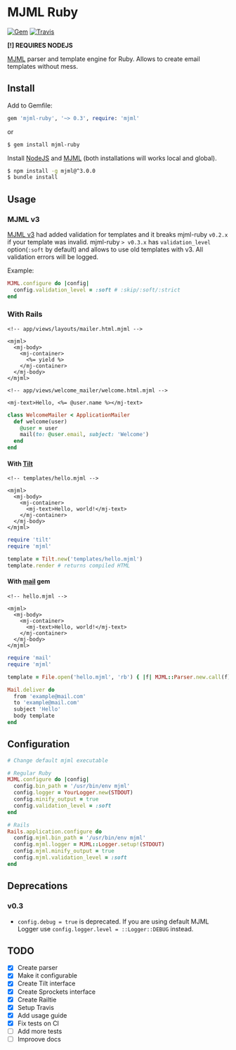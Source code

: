 # MJML Ruby

[![Gem](https://img.shields.io/gem/v/mjml-ruby.svg?maxAge=3600&style=flat-square)](https://rubygems.org/gems/mjml-ruby)
[![Travis](https://img.shields.io/travis/kolybasov/mjml-ruby.svg?maxAge=3600&style=flat-square)](https://travis-ci.org/kolybasov/mjml-ruby)

__[!] REQUIRES NODEJS__

[MJML](https://mjml.io) parser and template engine for Ruby.
Allows to create email templates without mess.

## Install

Add to Gemfile:

```ruby
gem 'mjml-ruby', '~> 0.3', require: 'mjml'
```

or

```bash
$ gem install mjml-ruby
```

Install [NodeJS](https://nodejs.org/en/) and [MJML](https://mjml.io)
(both installations will works local and global).

```bash
$ npm install -g mjml@^3.0.0
$ bundle install
```

## Usage

### MJML v3

[MJML v3](https://github.com/mjmlio/mjml/releases/tag/3.0.0) had added validation
for templates and it breaks mjml-ruby `v0.2.x` if your template was invalid.
mjml-ruby `> v0.3.x` has `validation_level` option(`:soft` by default) and
allows to use old templates with v3. All validation errors will be logged.

Example:

```ruby
MJML.configure do |config|
  config.validation_level = :soft # :skip/:soft/:strict
end
```

### With Rails

```erb
<!-- app/views/layouts/mailer.html.mjml -->

<mjml>
  <mj-body>
    <mj-container>
      <%= yield %>
    </mj-container>
  </mj-body>
</mjml>
```

```erb
<!-- app/views/welcome_mailer/welcome.html.mjml -->

<mj-text>Hello, <%= @user.name %></mj-text>
```

```ruby
class WelcomeMailer < ApplicationMailer
  def welcome(user)
    @user = user
    mail(to: @user.email, subject: 'Welcome')
  end
end
```

#### With [Tilt](https://github.com/rtomayko/tilt)

```erb
<!-- templates/hello.mjml -->

<mjml>
  <mj-body>
    <mj-container>
      <mj-text>Hello, world!</mj-text>
    </mj-container>
  </mj-body>
</mjml>
```

```ruby
require 'tilt'
require 'mjml'

template = Tilt.new('templates/hello.mjml')
template.render # returns compiled HTML
```

#### With [mail](https://github.com/mikel/mail) gem

```erb
<!-- hello.mjml -->

<mjml>
  <mj-body>
    <mj-container>
      <mj-text>Hello, world!</mj-text>
    </mj-container>
  </mj-body>
</mjml>
```

```ruby
require 'mail'
require 'mjml'

template = File.open('hello.mjml', 'rb') { |f| MJML::Parser.new.call(f) }

Mail.deliver do
  from 'example@mail.com'
  to 'example@mail.com'
  subject 'Hello'
  body template
end
```

## Configuration

```ruby
# Change default mjml executable

# Regular Ruby
MJML.configure do |config|
  config.bin_path = '/usr/bin/env mjml'
  config.logger = YourLogger.new(STDOUT)
  config.minify_output = true
  config.validation_level = :soft
end

# Rails
Rails.application.configure do
  config.mjml.bin_path = '/usr/bin/env mjml'
  config.mjml.logger = MJML::Logger.setup!(STDOUT)
  config.mjml.minify_output = true
  config.mjml.validation_level = :soft
end
```

## Deprecations

### v0.3

- `config.debug = true` is deprecated. If you are using default MJML Logger
use `config.logger.level = ::Logger::DEBUG` instead.

## TODO

- [x] Create parser
- [x] Make it configurable
- [x] Create Tilt interface
- [x] Create Sprockets interface
- [x] Create Railtie
- [x] Setup Travis
- [x] Add usage guide
- [x] Fix tests on CI
- [ ] Add more tests
- [ ] Improove docs
